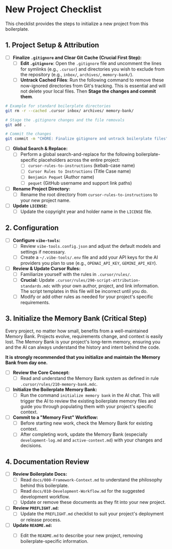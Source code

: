 # New Project Checklist

This checklist provides the steps to initialize a new project from this boilerplate.

## 1. Project Setup & Attribution

- [ ] **Finalize `.gitignore` and Clear Git Cache (Crucial First Step):**
  - [ ] **Edit `.gitignore`**: Open the `.gitignore` file and uncomment the lines for symlinks (e.g., `.cursor`) and directories you wish to exclude from the repository (e.g., `inbox/`, `archives/`, `memory-bank/`).
  - [ ] **Untrack Cached Files**: Run the following command to remove these now-ignored directories from Git's tracking. This is essential and will not delete your local files. Then **Stage the changes and commit them**.

```bash
# Example for standard boilerplate directories
git rm -r --cached .cursor inbox/ archives/ memory-bank/

# Stage the .gitignore changes and the file removals
git add .

# Commit the changes
git commit -m "CHORE: Finalize gitignore and untrack boilerplate files"
```

- [ ] **Global Search & Replace:**
  - [ ] Perform a global search-and-replace for the following boilerplate-specific placeholders across the entire project:
    - [ ] `cursor-rules-to-instructions` (kebab-case name)
    - [ ] `Cursor Rules to Instructions` (Title Case name)
    - [ ] `Benjamin Pequet` (Author name)
    - [ ] `pequet` (GitHub username and support link paths)
- [ ] **Rename Project Directory:**
  - [ ] Rename the root directory from `cursor-rules-to-instructions` to your new project name.
- [ ] **Update `LICENSE`:**
  - [ ] Update the copyright year and holder name in the `LICENSE` file.

## 2. Configuration

- [ ] **Configure `vibe-tools`:**
  - [ ] Review `vibe-tools.config.json` and adjust the default models and settings if necessary.
  - [ ] Create a `~/.vibe-tools/.env` file and add your API keys for the AI providers you plan to use (e.g., `OPENAI_API_KEY`, `GEMINI_API_KEY`).
- [ ] **Review & Update Cursor Rules:**
  - [ ] Familiarize yourself with the rules in `.cursor/rules/`.
  - [ ] **Crucial:** Update `.cursor/rules/290-script-attribution-standards.mdc` with your own author, project, and link information. The script templates in this file will be incorrect until you do.
  - [ ] Modify or add other rules as needed for your project's specific requirements.

## 3. Initialize the Memory Bank (Critical Step)

Every project, no matter how small, benefits from a well-maintained Memory Bank. Projects evolve, requirements change, and context is easily lost. The Memory Bank is your project's long-term memory, ensuring you and the AI can always understand the history and intent behind the code.

**It is strongly recommended that you initialize and maintain the Memory Bank from day one.**

- [ ] **Review the Core Concept:**
  - [ ] Read and understand the Memory Bank system as defined in rule `.cursor/rules/210-memory-bank.mdc`.
- [ ] **Initialize the Boilerplate Memory Bank:**
  - [ ] Run the command `initialize memory bank` in the AI chat. This will trigger the AI to review the existing boilerplate memory files and guide you through populating them with your project's specific context.
- [ ] **Commit to a "Memory First" Workflow:**
  - [ ] Before starting new work, check the Memory Bank for existing context.
  - [ ] After completing work, update the Memory Bank (especially `development-log.md` and `active-context.md`) with your changes and decisions.

## 4. Documentation Review

- [ ] **Review Boilerplate Docs:**
  - [ ] Read `docs/000-Framework-Context.md` to understand the philosophy behind this boilerplate.
  - [ ] Read `docs/010-Development-Workflow.md` for the suggested development workflow.
  - [ ] Update or remove these documents as they fit into your new project.
- [ ] **Review `PREFLIGHT.md`:**
  - [ ] Update the `PREFLIGHT.md` checklist to suit your project's deployment or release process.
- [ ] **Update `README.md`:**
  - [ ] Edit the `README.md` to describe your new project, removing boilerplate-specific information.

